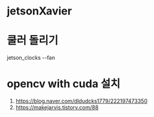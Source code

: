 # jetsonXavier
# 쿨러 돌리기
jetson_clocks --fan

# opencv with cuda 설치
1. https://blog.naver.com/dldudcks1779/222197473350
2. https://makejarvis.tistory.com/88
